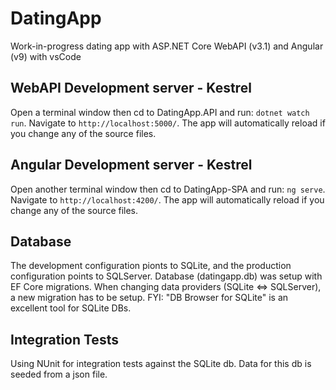 # DatingApp

Work-in-progress dating app with ASP.NET Core WebAPI (v3.1) and Angular (v9) with vsCode

## WebAPI Development server - Kestrel

Open a terminal window then cd to DatingApp.API and run: `dotnet watch run`. Navigate to `http://localhost:5000/`. The app will automatically reload if you change any of the source files. 

## Angular Development server - Kestrel

Open another terminal window then cd to DatingApp-SPA and run: `ng serve`. Navigate to `http://localhost:4200/`. The app will automatically reload if you change any of the source files.

## Database

The development configuration pionts to SQLite, and the production configuration points to SQLServer. Database (datingapp.db) was setup with EF Core migrations. When changing data providers (SQLite <=> SQLServer), a new migration has to be setup.  FYI: "DB Browser for SQLite" is an excellent tool for SQLite DBs. 

## Integration Tests

Using NUnit for integration tests against the SQLite db.  Data for this db is seeded from a json file.  
